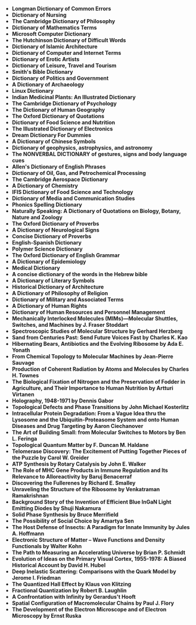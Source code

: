 <ul>

                             

 <li><b><a target="_blank" href="img/nbl(2).pdf" style="text-decoration:none;">Longman Dictionary of Common Errors</a></b></li>
<li><b><a target="_blank" href="img/nbl(3).pdf" style="text-decoration:none;">Dictionary of Nursing</a></b></li>
 <li><b><a target="_blank" href="img/nbl(4).pdf" style="text-decoration:none;">The Cambridge Dictionary of Philosophy</a></b></li>                              
<li><b><a target="_blank" href="img/nbl(5).pdf" style="text-decoration:none;">Dictionary of Mathematics Terms</a></b></li>
<li><b><a target="_blank" href="img/nbl(6).pdf" style="text-decoration:none;">Microsoft Computer Dictionary</a></b></li>
 

 <li><b><a target="_blank" href="img/nbl(8).pdf" style="text-decoration:none;">The Hutchinson Dictionary of Difficult Words</a></b></li>
   <li><b><a target="_blank" href="img/nbl(9).pdf" style="text-decoration:none;">Dictionary of Islamic Architecture</a></b></li>                             
 <li><b><a target="_blank" href="img/nbl(10).pdf" style="text-decoration:none;">Dictionary of Computer and Internet Terms </a></b></li>                              
<li><b><a target="_blank" href="img/nbl(11).pdf" style="text-decoration:none;">Dictionary of Erotic Artists</a></b></li>
<li><b><a target="_blank" href="img/nbl(12).pdf" style="text-decoration:none;">Dictionary of Leisure, Travel and Tourism</a></b></li>
<li><b><a target="_blank" href="img/nbl(13).pdf" style="text-decoration:none;">Smith's Bible Dictionary</a></b></li>
                              
<li><b><a target="_blank" href="img/nbl(14).pdf" style="text-decoration:none;">Dictionary of Politics and Government</a></b></li>
<li><b><a target="_blank" href="img/nbl(15).pdf" style="text-decoration:none;">A Dictionary of Archaeology</a></b></li>



<li><b><a target="_blank" href="img/nbl(16).pdf" style="text-decoration:none;">Linux Dictionary</a></b></li>

  <li><b><a target="_blank" href="img/nbl(17).pdf" style="text-decoration:none;">Indian Medicinal Plants: An Illustrated Dictionary</a></b></li>   
  
<li><b><a target="_blank" href="img/nbl(18).pdf" style="text-decoration:none;">The Cambridge Dictionary of Psychology</a></b></li> 


<li><b><a target="_blank" href="img/nbl(20).pdf" style="text-decoration:none;">The Dictionary of Human Geography </a></b></li>

<li><b><a target="_blank" href="img/nbl(21).pdf" style="text-decoration:none;">The Oxford Dictionary of Quotations</a></b></li>
 

   <li><b><a target="_blank" href="img/nbl(24).pdf" style="text-decoration:none;">Dictionary of Food Science and Nutrition</a></b></li>
 
   <li><b><a target="_blank" href="img/nbl(25).pdf" style="text-decoration:none;">The Illustrated Dictionary of Electronics</a></b></li>                              

  <li><b><a target="_blank" href="img/nbl(26).pdf" style="text-decoration:none;">Dream Dictionary For Dummies</a></b></li>
 
   <li><b><a target="_blank" href="img/nbl(27).pdf" style="text-decoration:none;">A Dictionary of Chinese Symbols</a></b></li>
 
   <li><b><a target="_blank" href="img/nbl(28).pdf" style="text-decoration:none;">Dictionary of geophysics, astrophysics, and astronomy  </a></b></li>
 
   <li><b><a target="_blank" href="img/nbl(29).pdf" style="text-decoration:none;">The NONVERBAL DICTIONARY of gestures, signs and body language cues </a></b></li>                              

  <li><b><a target="_blank" href="img/nbl(30).pdf" style="text-decoration:none;">Allen's Dictionary of English Phrases</a></b></li>
 
   <li><b><a target="_blank" href="img/nbl(31).pdf" style="text-decoration:none;">Dictionary of Oil, Gas, and Petrochemical Processing</a></b></li> 
 

   <li><b><a target="_blank" href="img/nbl(33).pdf" style="text-decoration:none;">The Cambridge Aerospace Dictionary</a></b></li>                              

  <li><b><a target="_blank" href="img/nbl(34).pdf" style="text-decoration:none;">A Dictionary of Chemistry</a></b></li> 
 
  
   <li><b><a target="_blank" href="img/nbl(35).pdf" style="text-decoration:none;">IFIS Dictionary of Food Science and Technology</a></b></li>                              

  <li><b><a target="_blank" href="img/nbl(36).pdf" style="text-decoration:none;">Dictionary of Media and Communication Studies</a></b></li> 
 
<li><b><a target="_blank" href="img/nbl(37).pdf" style="text-decoration:none;">Phonics Spelling Dictionary</a></b></li>
 <li><b><a target="_blank" href="img/nbl(38).pdf" style="text-decoration:none;">Naturally Speaking: A Dictionary of Quotations on Biology, Botany, Nature and Zoology</a></b></li>
<li><b><a target="_blank" href="img/nbl(39).pdf" style="text-decoration:none;">The Oxford Dictionary of Proverbs</a></b></li>
 <li><b><a target="_blank" href="img/nbl(40).pdf" style="text-decoration:none;">A Dictionary of Neurological Signs</a></b></li>                              
<li><b><a target="_blank" href="img/nbl(41).pdf" style="text-decoration:none;">Concise Dictionary of Proverbs</a></b></li>
<li><b><a target="_blank" href="img/nbl(42).pdf" style="text-decoration:none;">English-Spanish Dictionary </a></b></li>
 
  <li><b><a target="_blank" href="img/nbl(43).pdf" style="text-decoration:none;">Polymer Science Dictionary </a></b></li>
 <li><b><a target="_blank" href="img/nbl(44).pdf" style="text-decoration:none;">The Oxford Dictionary of English Grammar</a></b></li>
   <li><b><a target="_blank" href="img/nbl(45).pdf" style="text-decoration:none;">A Dictionary of Epidemiology</a></b></li>                             
 <li><b><a target="_blank" href="img/nbl(46).pdf" style="text-decoration:none;">Medical Dictionary</a></b></li>                              
<li><b><a target="_blank" href="img/nbl(47).pdf" style="text-decoration:none;">A concise dictionary of the words in the Hebrew bible</a></b></li>
<li><b><a target="_blank" href="img/nbl(48).pdf" style="text-decoration:none;">A Dictionary of Literary Symbols</a></b></li>

<li><b><a target="_blank" href="img/nbl(49).pdf" style="text-decoration:none;">Historical Dictionary of Architecture</a></b></li>
                              
<li><b><a target="_blank" href="img/nbl(50).pdf" style="text-decoration:none;">A Dictionary of Philosophy of Religion</a></b></li>
<li><b><a target="_blank" href="img/nbl(51).pdf" style="text-decoration:none;">Dictionary of Military and Associated Terms</a></b></li>

  <li><b><a target="_blank" href="img/nbl(52).pdf" style="text-decoration:none;">A Dictionary of Human Rights</a></b></li>                              

<li><b><a target="_blank" href="img/nbl(53).pdf" style="text-decoration:none;">Dictionary of Human Resources and Personnel Management </a></b></li>
 
<li><b><a target="_blank" href="img/nbl(54).pdf" style="text-decoration:none;">Mechanically Interlocked Molecules (MIMs)—Molecular Shuttles, Switches, and Machines by J. Fraser Stoddart </a></b></li>

<li><b><a target="_blank" href="img/nbl(55).pdf" style="text-decoration:none;">Spectroscopic Studies of Molecular Structure by Gerhard Herzberg</a></b></li>
 
  <li><b><a target="_blank" href="img/nbl(56).pdf" style="text-decoration:none;">Sand from Centuries Past: Send Future Voices Fast by Charles K. Kao </a></b></li>                              

  <li><b><a target="_blank" href="img/nbl(57).pdf" style="text-decoration:none;">Hibernating Bears, Antibiotics and the Evolving Ribosome by Ada E. Yonath </a></b></li>
 
   <li><b><a target="_blank" href="img/nbl(58).pdf" style="text-decoration:none;">From Chemical Topology to Molecular Machines by Jean-Pierre Sauvage </a></b></li>
 
   <li><b><a target="_blank" href="img/nbl(59).pdf" style="text-decoration:none;">Production of Coherent Radiation by Atoms and Molecules by Charles H. Townes</a></b></li>                              

  <li><b><a target="_blank" href="img/nbl(60).pdf" style="text-decoration:none;">The Biological Fixation of Nitrogen and the Preservation of Fodder in Agriculture, and Their Importance to Human Nutrition by Artturi Virtanen </a></b></li>
 
   <li><b><a target="_blank" href="img/nbl(61).pdf" style="text-decoration:none;">Holography, 1948-1971 by Dennis Gabor</a></b></li>
 
   <li><b><a target="_blank" href="img/nbl(62).pdf" style="text-decoration:none;">Topological Defects and Phase Transitions by John Michael Kosterlitz </a></b></li>
 
   <li><b><a target="_blank" href="img/nbl(63).pdf" style="text-decoration:none;">Intracellular Protein Degradation: From a Vague Idea thru the Lysosome and the Ubiquitin-Proteasome System and onto Human Diseases and Drug Targeting by Aaron Ciechanover</a></b></li>                              

  <li><b><a target="_blank" href="img/nbl(64).pdf" style="text-decoration:none;">The Art of Building Small: from Molecular Switches to Motors by Ben L. Feringa</a></b></li>
 
   <li><b><a target="_blank" href="img/nbl(65).pdf" style="text-decoration:none;">Topological Quantum Matter by F. Duncan M. Haldane </a></b></li> 
 
   <li><b><a target="_blank" href="img/nbl(66).pdf" style="text-decoration:none;">Telomerase Discovery: The Excitement of Putting Together Pieces of the Puzzle by Carol W. Greider </a></b></li>
 
   <li><b><a target="_blank" href="img/nbl(67).pdf" style="text-decoration:none;">ATP Synthesis by Rotary Catalysis by John E. Walker</a></b></li>                              

  <li><b><a target="_blank" href="img/nbl(68).pdf" style="text-decoration:none;">The Role of MHC Gene Products in Immune Regulation and Its Relevance to Alloreactivity by Baruj Benacerraf</a></b></li> 
 
  
   <li><b><a target="_blank" href="img/nbl(69).pdf" style="text-decoration:none;">Discovering the Fullerenes by Richard E. Smalley</a></b></li>                              

  <li><b><a target="_blank" href="img/nbl(70).pdf" style="text-decoration:none;">Unraveling the Structure of the Ribosome by Venkatraman Ramakrishnan </a></b></li> 
  
 
 <li><b><a target="_blank" href="img/nbl(71).pdf" style="text-decoration:none;">Background Story of the Invention of Efficient Blue InGaN Light Emitting Diodes by Shuji Nakamura</a></b></li>
 <li><b><a target="_blank" href="img/nbl(73).pdf" style="text-decoration:none;">Solid Phase Synthesis by Bruce Merrifield  </a></b></li>
  <li><b><a target="_blank" href="img/nbl(74).pdf" style="text-decoration:none;">The Possibility of Social Choice by Amartya Sen</a></b></li>
 <li><b><a target="_blank" href="img/nbl(75).pdf" style="text-decoration:none;">The Host Defense of Insects: A Paradigm for Innate Immunity by Jules A. Hoffmann</a></b></li>                              
<li><b><a target="_blank" href="img/nbl(76).pdf" style="text-decoration:none;">Electronic Structure of Matter – Wave Functions and Density Functionals by Walter Kohn</a></b></li>
<li><b><a target="_blank" href="img/nbl(77).pdf" style="text-decoration:none;">The Path to Measuring an Accelerating Universe by Brian P. Schmidt</a></b></li>
 
  <li><b><a target="_blank" href="img/nbl(78).pdf" style="text-decoration:none;">Evolution of Ideas on the Primary Visual Cortex, 1955-1978: A Biased Historical Account by David H. Hubel </a></b></li>
 <li><b><a target="_blank" href="img/nbl(79).pdf" style="text-decoration:none;">Deep Inelastic Scattering: Comparisons with the Quark Model by Jerome I. Friedman</a></b></li>
   <li><b><a target="_blank" href="img/nbl(80).pdf" style="text-decoration:none;">The Quantized Hall Effect by Klaus von Klitzing</a></b></li>                             
 <li><b><a target="_blank" href="img/nbl(81).pdf" style="text-decoration:none;">Fractional Quantization by Robert B. Laughlin </a></b></li>                              
<li><b><a target="_blank" href="img/nbl(82).pdf" style="text-decoration:none;">A Confrontation with Infinity by Gerardus't Hooft</a></b></li>
<li><b><a target="_blank" href="img/nbl(83).pdf" style="text-decoration:none;">Spatial Configuration of Macromolecular Chains by Paul J. Flory</a></b></li>
 <li><b><a target="_blank" href="img/nbl(84).pdf" style="text-decoration:none;">The Development of the Electron Microscope and of Electron Microscopy by Ernst Ruska</a></b></li>
 </ul>
